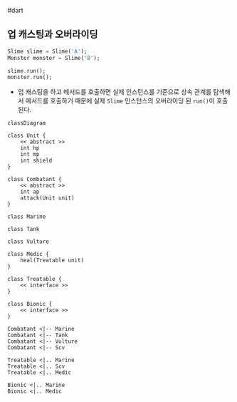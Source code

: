 
#dart 


## 업 캐스팅과 오버라이딩

```dart
Slime slime = Slime('A');
Monster monster = Slime('B');

slime.run();
monster.run();
```

- 업 캐스팅을 하고 메서드를 호출하면 실제 인스턴스를 기준으로 상속 관계를 탐색해서 메서드를 호출하기 때문에 실제 `Slime` 인스턴스의 오버라이딩 된 `run()`이 호출된다.


```mermaid
classDiagram

class Unit {
	<< abstract >>
	int hp
	int mp
	int shield
}

class Combatant {
	<< abstract >>
	int ap
	attack(Unit unit)
}

class Marine

class Tank

class Vulture

class Medic {
	heal(Treatable unit)
}

class Treatable {
	<< interface >>
}

class Bionic {
	<< interface >>
}

Combatant <|-- Marine
Combatant <|-- Tank
Combatant <|-- Vulture
Combatant <|-- Scv

Treatable <|.. Marine
Treatable <|.. Scv
Treatable <|.. Medic

Bionic <|.. Marine
Bionic <|.. Medic
```